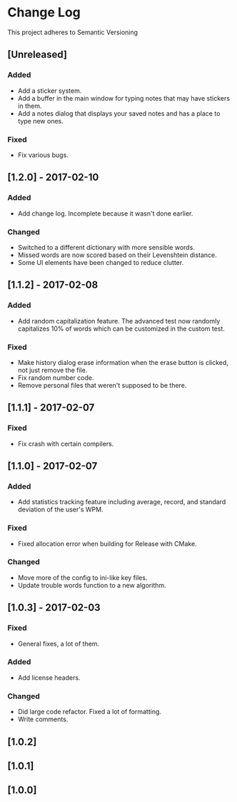 # Change Log
This project adheres to Semantic Versioning

## [Unreleased]
### Added
- Add a sticker system.
- Add a buffer in the main window for typing notes that may have stickers in
  them.
- Add a notes dialog that displays your saved notes and has a place to type new
  ones.

### Fixed
- Fix various bugs.

## [1.2.0] - 2017-02-10
### Added
- Add change log. Incomplete because it wasn't done earlier.

### Changed
- Switched to a different dictionary with more sensible words.
- Missed words are now scored based on their Levenshtein distance.
- Some UI elements have been changed to reduce clutter.

## [1.1.2] - 2017-02-08
### Added
- Add random capitalization feature. The advanced test now randomly capitalizes
  10% of words which can be customized in the custom test.

### Fixed
- Make history dialog erase information when the erase button is clicked, not
  just remove the file.
- Fix random number code.
- Remove personal files that weren't supposed to be there.

## [1.1.1] - 2017-02-07
### Fixed
- Fix crash with certain compilers.

## [1.1.0] - 2017-02-07
### Added
- Add statistics tracking feature including average, record, and standard
  deviation of the user's WPM.

### Fixed
- Fixed allocation error when building for Release with CMake.

### Changed
- Move more of the config to ini-like key files.
- Update trouble words function to a new algorithm.

## [1.0.3] - 2017-02-03
### Fixed
- General fixes, a lot of them.

### Added
- Add license headers.

### Changed
- Did large code refactor. Fixed a lot of formatting.
- Write comments.

## [1.0.2]

## [1.0.1]

## [1.0.0]
